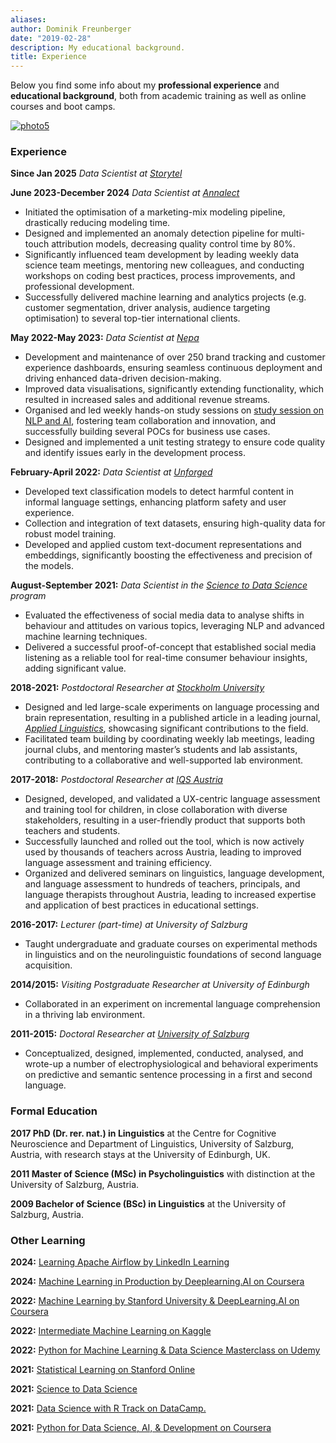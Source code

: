 ```yaml
---
aliases:
author: Dominik Freunberger
date: "2019-02-28"
description: My educational background.
title: Experience
---
```

Below you find some info about my __professional experience__ and __educational background__, both from academic training as well as online courses and boot camps.

[![photo5](/photo5.png)](/large5.jpeg)

### Experience
__Since Jan 2025__ _Data Scientist at [Storytel](https://www.storytel.com/)_

__June 2023-December 2024__ _Data Scientist at [Annalect](https://annalectnordics.com/)_

  - Initiated the optimisation of a marketing-mix modeling pipeline, drastically reducing modeling time.
  - Designed and implemented an anomaly detection pipeline for multi-touch attribution models, decreasing quality control time by 80%.
  - Significantly influenced team development by leading weekly data science team meetings, mentoring new colleagues, and conducting workshops on coding best practices, process improvements, and professional development.
  - Successfully delivered machine learning and analytics projects (e.g. customer segmentation, driver analysis, audience targeting optimisation) to several top-tier international clients.

__May 2022-May 2023:__ _Data Scientist at [Nepa](https://nepa.se/)_

  - Development and maintenance of over 250 brand tracking and customer experience dashboards, ensuring seamless continuous deployment and driving enhanced data-driven decision-making.
  - Improved data visualisations, significantly extending functionality, which resulted in increased sales and additional revenue streams.
  - Organised and led weekly hands-on study sessions on [study session on NLP and AI](https://dmnkfr.netlify.app/projects/nlp_club/), fostering team collaboration and innovation, and successfully building several POCs for business use cases. 
  - Designed and implemented a unit testing strategy to ensure code quality and identify issues early in the development process.

__February-April 2022:__ _Data Scientist at [Unforged](https://www.unforged.net/)_

  - Developed text classification models to detect harmful content in informal language settings, enhancing platform safety and user experience.
  - Collection and integration of text datasets, ensuring high-quality data for robust model training.
  - Developed and applied custom text-document representations and embeddings, significantly boosting the effectiveness and precision of the models.

__August-September 2021:__ _Data Scientist in the [Science to Data Science](https://s2ds.org/) program_

  - Evaluated the effectiveness of social media data to analyse shifts in behaviour and attitudes on various topics, leveraging NLP and advanced machine learning techniques.
  - Delivered a successful proof-of-concept that established social media listening as a reliable tool for real-time consumer behaviour insights, adding significant value.


__2018-2021:__ _Postdoctoral Researcher at [Stockholm University](https://www.biling.su.se/english/)_

  - Designed and led large-scale experiments on language processing and brain representation, resulting in a published article in a leading journal, [_Applied Linguistics_](https://academic.oup.com/applij), showcasing significant contributions to the field.
  - Facilitated team building by coordinating weekly lab meetings, leading journal clubs, and mentoring master’s students and lab assistants, contributing to a collaborative and well-supported lab environment.

__2017-2018:__ _Postdoctoral Researcher at [IQS Austria](https://www.iqs.gv.at/)_

  - Designed, developed, and validated a UX-centric language assessment and training tool for children, in close collaboration with diverse stakeholders, resulting in a user-friendly product that supports both teachers and students.
  - Successfully launched and rolled out the tool, which is now actively used by thousands of teachers across Austria, leading to improved language assessment and training efficiency.
  - Organized and delivered seminars on linguistics, language development, and language assessment to hundreds of teachers, principals, and language therapists throughout Austria, leading to increased expertise and application of best practices in educational settings.

__2016-2017:__ _Lecturer (part-time) at University of Salzburg_

  - Taught undergraduate and graduate courses on experimental methods in linguistics and on the neurolinguistic foundations of second language acquisition.

__2014/2015:__ _Visiting Postgraduate Researcher at University of Edinburgh_

  - Collaborated in an experiment on incremental language comprehension in a thriving lab environment.

__2011-2015:__ _Doctoral Researcher at [University of Salzburg](https://ccns.sbg.ac.at/)_

  - Conceptualized, designed, implemented, conducted, analysed, and wrote-up a number of electrophysiological and behavioral experiments on predictive and semantic sentence processing in a first and second language.

### Formal Education
__2017 PhD (Dr. rer. nat.) in Linguistics__ at the Centre for Cognitive Neuroscience and Department of Linguistics, University of Salzburg, Austria, with research stays at the University of Edinburgh, UK.

__2011 Master of Science (MSc) in Psycholinguistics__ with distinction at the University of Salzburg, Austria.

__2009 Bachelor of Science (BSc) in Linguistics__ at the University of Salzburg, Austria.

### Other Learning
__2024:__ [Learning Apache Airflow by LinkedIn Learning](https://www.linkedin.com/learning/certificates/92f7fb08d697bc4b38941d050b81d10efdbdbb1e6e311c2ecab01bf30a481132?u=39207972)

__2024:__ [Machine Learning in Production by Deeplearning.AI on Coursera](https://www.coursera.org/account/accomplishments/verify/V1Y80Y6Y2R1I)

__2022:__ [Machine Learning by Stanford University & DeepLearning.AI on Coursera](https://www.coursera.org/account/accomplishments/specialization/certificate/4BJDN3AM952G) 

__2022:__ [Intermediate Machine Learning on Kaggle](https://www.kaggle.com/learn/certification/dominikfreunberger/intermediate-machine-learning)

__2022:__ [Python for Machine Learning & Data Science Masterclass on Udemy](https://www.udemy.com/certificate/UC-78be0238-d178-49fe-9f5d-3b1166c71407/)

__2021:__ [Statistical Learning on Stanford Online](https://www.credential.net/a007ea22-7e45-4fd7-9bea-cf1977b012f6#gs.bhxu8p)

__2021:__ [Science to Data Science](https://www.credential.net/a007ea22-7e45-4fd7-9bea-cf1977b012f6#gs.bhxu8p)

__2021:__ [Data Science with R Track on DataCamp.](https://www.datacamp.com/statement-of-accomplishment/track/4705929b5bbd9a0e3a817d8fe7d3c3edda78a3d5)

__2021:__ [Python for Data Science, AI, & Development on Coursera](https://www.coursera.org/account/accomplishments/certificate/PHSGZZEVPRVU)